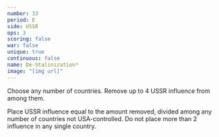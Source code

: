 ```yaml
---
number: 33
period: E
side: USSR
ops: 3
scoring: false
war: false
unique: true
continuous: false
name: De-Stalinization*
image: "[img url]"
---
```

Choose any number of countries. Remove up to 4 USSR influence from among them.

Place USSR influence equal to the amount removed, divided among any number of countries not USA-controlled. Do not place more than 2 influence in any single country.
